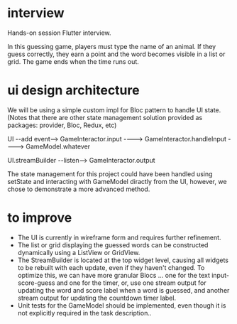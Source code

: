 # interview

Hands-on session Flutter interview.

In this guessing game, players must type the name of an animal. If they guess correctly, they earn a point and the word becomes visible in a list or grid. The game ends when the time runs out.

# ui design architecture

We will be using a simple custom impl for Bloc pattern to handle UI state. (Notes that there are other state management solution provided as packages: provider, Bloc, Redux, etc)

UI --add event--> GameInteractor.input ----> GameInteractor.handleInput ----> GameModel.whatever

UI.streamBuilder --listen--> GameInteractor.output

The state management for this project could have been handled using setState and interacting with GameModel diractly from the UI, however, we chose to demonstrate a more advanced method.

# to improve

* The UI is currently in wireframe form and requires further refinement. 
* The list or grid displaying the guessed words can be constructed dynamically using a ListView or GridView. 
* The StreamBuilder is located at the top widget level, causing all widgets to be rebuilt with each update, even if they haven't changed. To optimize this, we can have more granular Blocs ... one for the text input-score-guess and one for the timer, or, use one stream output for updating the word and score label when a word is guessed, and another stream output for updating the countdown timer label.
* Unit tests for the GameModel should be implemented, even though it is not explicitly required in the task description..
